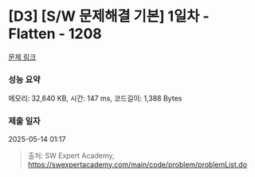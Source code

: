 # [D3] [S/W 문제해결 기본] 1일차 - Flatten - 1208 

[문제 링크](https://swexpertacademy.com/main/code/problem/problemDetail.do?contestProbId=AV139KOaABgCFAYh) 

### 성능 요약

메모리: 32,640 KB, 시간: 147 ms, 코드길이: 1,388 Bytes

### 제출 일자

2025-05-14 01:17



> 출처: SW Expert Academy, https://swexpertacademy.com/main/code/problem/problemList.do
